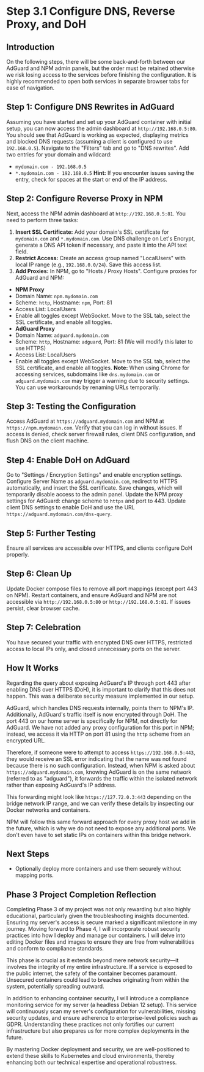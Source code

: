 # Step 3.1 Configure DNS, Reverse Proxy, and DoH

## Introduction
On the following steps, there will be some back-and-forth between our AdGuard and NPM admin panels, but the order must be retained otherwise we risk losing access to the services before finishing the configuration. It is highly recommended to open both services in separate browser tabs for ease of navigation.

## Step 1: Configure DNS Rewrites in AdGuard
Assuming you have started and set up your AdGuard container with initial setup, you can now access the admin dashboard at `http://192.168.0.5:80`. You should see that AdGuard is working as expected, displaying metrics and blocked DNS requests (assuming a client is configured to use `192.168.0.5`).
Navigate to the "Filters" tab and go to "DNS rewrites". Add two entries for your domain and wildcard:
- `mydomain.com - 192.168.0.5`
- `*.mydomain.com - 192.168.0.5`
**Hint:** If you encounter issues saving the entry, check for spaces at the start or end of the IP address.

## Step 2: Configure Reverse Proxy in NPM
Next, access the NPM admin dashboard at `http://192.168.0.5:81`. You need to perform three tasks:
1. **Insert SSL Certificate:** Add your domain's SSL certificate for `mydomain.com` and `*.mydomain.com`. Use DNS challenge on Let's Encrypt, generate a DNS API token if necessary, and paste it into the API text field.
2. **Restrict Access:** Create an access group named "LocalUsers" with local IP range (e.g., `192.168.0.0/24`). Save this access list.
3. **Add Proxies:** In NPM, go to "Hosts / Proxy Hosts". Configure proxies for AdGuard and NPM:
- **NPM Proxy**
- Domain Name: `npm.mydomain.com`
- Scheme: `http`, Hostname: `npm`, Port: 81
- Access List: LocalUsers
- Enable all toggles except WebSocket. Move to the SSL tab, select the SSL certificate, and enable all toggles.
- **AdGuard Proxy**
- Domain Name: `adguard.mydomain.com`
- Scheme: `http`, Hostname: `adguard`, Port: 81 (We will modify this later to use HTTPS)
- Access List: LocalUsers
- Enable all toggles except WebSocket. Move to the SSL tab, select the SSL certificate, and enable all toggles.
**Note:** When using Chrome for accessing services, subdomains like `dns.mydomain.com` or `adguard.mydomain.com` may trigger a warning due to security settings. You can use workarounds by renaming URLs temporarily.

## Step 3: Testing the Configuration
Access AdGuard at `https://adguard.mydomain.com` and NPM at `https://npm.mydomain.com`. Verify that you can log in without issues. If access is denied, check server firewall rules, client DNS configuration, and flush DNS on the client machine.

## Step 4: Enable DoH on AdGuard
Go to "Settings / Encryption Settings" and enable encryption settings. Configure Server Name as `adguard.mydomain.com`, redirect to HTTPS automatically, and insert the SSL certificate. Save changes, which will temporarily disable access to the admin panel.
Update the NPM proxy settings for AdGuard: change scheme to `https` and port to 443. Update client DNS settings to enable DoH and use the URL `https://adguard.mydomain.com/dns-query`.

## Step 5: Further Testing
Ensure all services are accessible over HTTPS, and clients configure DoH properly.

## Step 6: Clean Up
Update Docker compose files to remove all port mappings (except port 443 on NPM). Restart containers, and ensure AdGuard and NPM are not accessible via `http://192.168.0.5:80` or `http://192.168.0.5:81`. If issues persist, clear browser cache.

## Step 7: Celebration
You have secured your traffic with encrypted DNS over HTTPS, restricted access to local IPs only, and closed unnecessary ports on the server.

## How It Works
Regarding the query about exposing AdGuard's IP through port 443 after enabling DNS over HTTPS (DoH), it is important to clarify that this does not happen. This was a deliberate security measure implemented in our setup. 

AdGuard, which handles DNS requests internally, points them to NPM's IP. Additionally, AdGuard's traffic itself is now encrypted through DoH. The port 443 on our home server is specifically for NPM, not directly for AdGuard. We have not added any proxy configuration for this port in NPM; instead, we access it via HTTP on port 81 using the `http` scheme from an encrypted URL.

Therefore, if someone were to attempt to access `https://192.168.0.5:443`, they would receive an SSL error indicating that the name was not found because there is no such configuration. Instead, when NPM is asked about `https://adguard.mydomain.com`, knowing AdGuard is on the same network (referred to as "adguard"), it forwards the traffic within the isolated network rather than exposing AdGuard's IP address.

This forwarding might look like `https://127.72.0.3:443` depending on the bridge network IP range, and we can verify these details by inspecting our Docker networks and containers. 

NPM will follow this same forward approach for every proxy host we add in the future, which is why we do not need to expose any additional ports. We don't even have to set static IPs on containers within this bridge network.

## Next Steps
- Optionally deploy more containers and use them securely without mapping ports.

## Phase 3 Project Completion Reflection

Completing Phase 3 of my project was not only rewarding but also highly educational, particularly given the troubleshooting insights documented. Ensuring my server's access is secure marked a significant milestone in my journey. Moving forward to Phase 4, I will incorporate robust security practices into how I deploy and manage our containers. I will delve into editing Docker files and images to ensure they are free from vulnerabilities and conform to compliance standards.

This phase is crucial as it extends beyond mere network security—it involves the integrity of my entire infrastructure. If a service is exposed to the public internet, the safety of the container becomes paramount. Unsecured containers could lead to breaches originating from within the system, potentially spreading outward.

In addition to enhancing container security, I will introduce a compliance monitoring service for my server (a headless Debian 12 setup). This service will continuously scan my server's configuration for vulnerabilities, missing security updates, and ensure adherence to enterprise-level policies such as GDPR. Understanding these practices not only fortifies our current infrastructure but also prepares us for more complex deployments in the future.

By mastering Docker deployment and security, we are well-positioned to extend these skills to Kubernetes and cloud environments, thereby enhancing both our technical expertise and operational robustness.